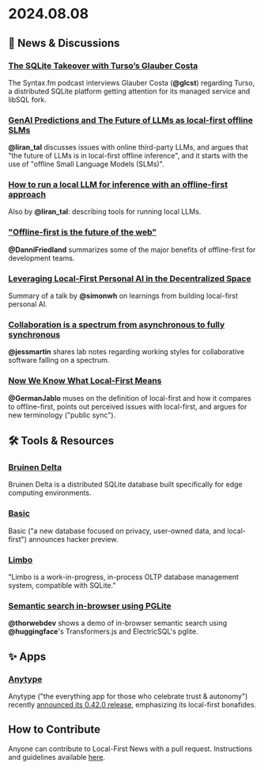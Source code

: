 # 2024.08.08

## 📰 News & Discussions 

### [The SQLite Takeover with Turso’s Glauber Costa](https://syntax.fm/show/803/the-sqlite-takeover-with-turso-s-glauber-costa)
The Syntax.fm podcast interviews Glauber Costa (**@glcst**) regarding Turso, a distributed SQLite platform getting attention for its managed service and libSQL fork.

### [GenAI Predictions and The Future of LLMs as local-first offline SLMs](https://lirantal.com/blog/genai-predictions-the-future-llms-local-first-offline-small-language-models-slm)
**@liran_tal** discusses issues with online third-party LLMs, and argues that "the future of LLMs is in local-first offline inference", and it starts with the use of "offline Small Language Models (SLMs)".

### [How to run a local LLM for inference with an offline-first approach](https://lirantal.com/blog/how-to-run-local-llm-for-inference-with-offline-first-approach)
Also by **@liran_tal**: describing tools for running local LLMs.

### ["Offline-first is the future of the web"](https://x.com/DanniFriedland/status/1818618277595091439)
**@DanniFriedland** summarizes some of the major benefits of offline-first for development teams.

### [Leveraging Local-First Personal AI in the Decentralized Space](https://epicaidev.substack.com/p/leveraging-local-first-personal-ai)
Summary of a talk by **@simonwh** on learnings from building local-first personal AI.

### [Collaboration is a spectrum from asynchronous to fully synchronous](https://notes.jessmart.in/Lab+Notebook/Evergreen+Notes/Collaboration+is+a+spectrum+from+asynchronous+to+fully+synchronous)
**@jessmartin** shares lab notes regarding working styles for collaborative software falling on a spectrum. 

### [Now We Know What Local-First Means](https://docnode.dev/local-first)
**@GermanJablo** muses on the definition of local-first and how it compares to offline-first, points out perceived issues with local-first, and argues for new terminology ("public sync").


## 🛠️ Tools & Resources

### [Bruinen Delta](https://www.bruinen.co/)
Bruinen Delta is a distributed SQLite database built specifically for edge computing environments.

### [Basic](https://x.com/RazberryChai/status/1819093778885759139)
Basic ("a new database focused on privacy, user-owned data, and local-first") announces hacker preview.

### [Limbo](https://github.com/penberg/limbo)
"Limbo is a work-in-progress, in-process OLTP database management system, compatible with SQLite."

### [Semantic search in-browser using PGLite](https://x.com/thorwebdev/status/1820477612109582372)
**@thorwebdev** shows a demo of in-browser semantic search using **@huggingface**'s Transformers.js and ElectricSQL's pglite.


## ✨ Apps

### [Anytype](https://anytype.io/)
Anytype ("the everything app for those who celebrate trust & autonomy") recently [announced its 0.42.0 release](https://www.reddit.com/r/androidapps/comments/1ells5c/anytype_release_0420_a_new_sidebar_inline_latex/), emphasizing its local-first bonafides.


## How to Contribute
Anyone can contribute to Local-First News with a pull request. Instructions and guidelines available [here](https://github.com/localfirstnews/localfirstnews).

